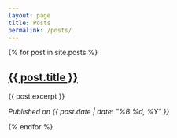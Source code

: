 ```yaml
---
layout: page
title: Posts
permalink: /posts/
---
```


{% for post in site.posts %}
  <h2><a href="{{ post.url | prepend: site.baseurl }}">{{ post.title }}</a></h2>
  <p>{{ post.excerpt }}</p>
  <p><em>Published on {{ post.date | date: "%B %d, %Y" }}</em></p>
{% endfor %}